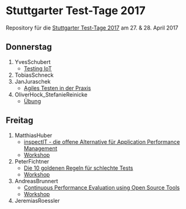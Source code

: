 # Stuttgarter Test-Tage 2017

Repository für die [Stuttgarter Test-Tage 2017](http://jugs.org/tt2017/index.html)
am 27. &amp; 28. April 2017

## Donnerstag

1. YvesSchubert
   * [Testing IoT](YvesSchubert/testing_iot.pdf)
2. TobiasSchneck
3. JanJuraschek
   * [Agiles Testen in der Praxis](JanJuraschek/AgilesTestenInDerPraxis_v2.pdf)
4. OliverHock_StefanieReinicke
   * [Übung](OliverHock_StefanieReinicke/BPMN_IOT_Execise.pdf)

## Freitag

1. MatthiasHuber
   * [inspectIT - die offene Alternative für Application Performance Management](MatthiasHuber/StTT2017_inspectIT_die_offene_Alternative_fuer_APM.pptx)
   * [Workshop](https://github.com/inspectit-labs/workshop)
2. PeterFichtner
   * [Die 10 goldenen Regeln für schlechte Tests](PeterFichtner/10_goldene_Regeln_mit_codelinks.pdf)
   * [Workshop](https://github.com/fiduciagad/die10goldenenRegelnFuerSchlechteTests)
3. AndreasBrunnert
   * [Continuous Performance Evaluation using Open Source Tools](AndreasBrunnert/Continuous_Performance_Evaluation_using_Open_Source_Tools.pdf)
   * [Workshop](https://github.com/RETIT/continuous-performance-evaluation)
4. JeremiasRoessler
